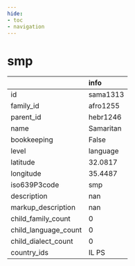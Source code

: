 ```yaml
---
hide:
- toc
- navigation
---
```

# smp
|                      | info      |
|:---------------------|:----------|
| id                   | sama1313  |
| family_id            | afro1255  |
| parent_id            | hebr1246  |
| name                 | Samaritan |
| bookkeeping          | False     |
| level                | language  |
| latitude             | 32.0817   |
| longitude            | 35.4487   |
| iso639P3code         | smp       |
| description          | nan       |
| markup_description   | nan       |
| child_family_count   | 0         |
| child_language_count | 0         |
| child_dialect_count  | 0         |
| country_ids          | IL PS     |
